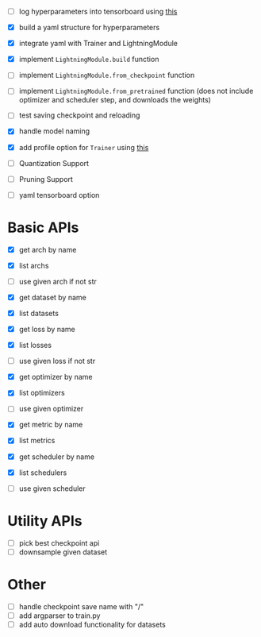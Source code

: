 - [ ] log hyperparameters into tensorboard using [this](https://pytorch.org/docs/stable/tensorboard.html#torch.utils.tensorboard.writer.SummaryWriter.add_hparams)
- [x] build a yaml structure for hyperparameters
- [x] integrate yaml with Trainer and LightningModule
- [x] implement `LightningModule.build` function
- [ ] implement `LightningModule.from_checkpoint` function
- [ ] implement `LightningModule.from_pretrained` function (does not include optimizer and scheduler step, and downloads the weights)
- [ ] test saving checkpoint and reloading
- [x] handle model naming
- [x] add profile option for `Trainer` using [this](https://pytorch-lightning.readthedocs.io/en/latest/advanced/profiler.html#performance-and-bottleneck-profiler)
- [ ] Quantization Support
- [ ] Pruning Support
- [ ] yaml tensorboard option


# Basic APIs
- [x] get arch by name
- [x] list archs
- [ ] use given arch if not str

- [x] get dataset by name
- [x] list datasets

- [x] get loss by name
- [x] list losses
- [ ] use given loss if not str

- [x] get optimizer by name
- [x] list optimizers
- [ ] use given optimizer

- [x] get metric by name
- [x] list metrics

- [x] get scheduler by name
- [x] list schedulers
- [ ] use given scheduler

# Utility APIs
- [ ] pick best checkpoint api
- [ ] downsample given dataset

# Other
- [ ] handle checkpoint save name with "/"
- [ ] add argparser to train.py
- [ ] add auto download functionality for datasets